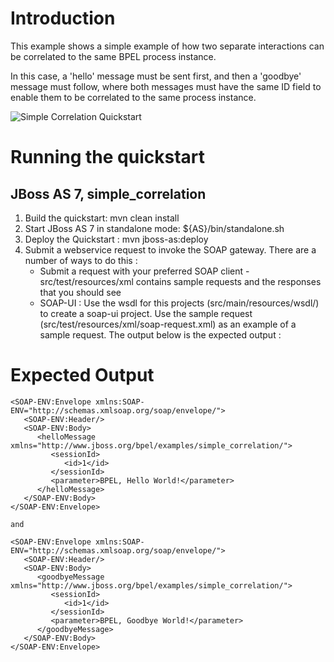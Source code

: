 Introduction
============

This example shows a simple example of how two separate interactions 
can be correlated to the same BPEL process instance.

In this case, a 'hello' message must be sent first, and then a 'goodbye'
message must follow, where both messages must have the same ID field to
enable them to be correlated to the same process instance.

![Simple Correlation Quickstart](https://github.com/jboss-switchyard/quickstarts/raw/master/bpel-service/simple_correlation/bpel-correlation.jpg)


Running the quickstart
======================

JBoss AS 7, simple_correlation
----------
1. Build the quickstart:
    mvn clean install
2. Start JBoss AS 7 in standalone mode:
    ${AS}/bin/standalone.sh
3. Deploy the Quickstart :
    mvn jboss-as:deploy
4. Submit a webservice request to invoke the SOAP gateway.  There are a number of ways to do this :
      - Submit a request with your preferred SOAP client - src/test/resources/xml contains sample
        requests and the responses that you should see
      - SOAP-UI : Use the wsdl for this projects (src/main/resources/wsdl/) to create a soap-ui project.
        Use the sample request (src/test/resources/xml/soap-request.xml) as an example of a sample
        request.  The output below is the expected output :

Expected Output
===============

```
<SOAP-ENV:Envelope xmlns:SOAP-ENV="http://schemas.xmlsoap.org/soap/envelope/">
   <SOAP-ENV:Header/>
   <SOAP-ENV:Body>
      <helloMessage xmlns="http://www.jboss.org/bpel/examples/simple_correlation/">
         <sessionId>
            <id>1</id>
         </sessionId>
         <parameter>BPEL, Hello World!</parameter>
      </helloMessage>
   </SOAP-ENV:Body>
</SOAP-ENV:Envelope>

and

<SOAP-ENV:Envelope xmlns:SOAP-ENV="http://schemas.xmlsoap.org/soap/envelope/">
   <SOAP-ENV:Header/>
   <SOAP-ENV:Body>
      <goodbyeMessage xmlns="http://www.jboss.org/bpel/examples/simple_correlation/">
         <sessionId>
            <id>1</id>
         </sessionId>
         <parameter>BPEL, Goodbye World!</parameter>
      </goodbyeMessage>
   </SOAP-ENV:Body>
</SOAP-ENV:Envelope>

```


